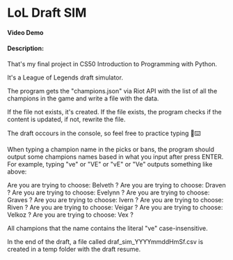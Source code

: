 # LoL Draft SIM

#### Video Demo <URL HERE>

#### Description: 

That's my final project in CS50 Introduction to Programming with Python.

It's a League of Legends draft simulator.

The program gets the "champions.json" via Riot API with the list of all the champions in the game and write a file with the data.

If the file not exists, it's created. If the file exists, the program checks if the content is updated, if not, rewrite the file.

The draft occours in the console, so feel free to practice typing 🙂⌨️

When typing a champion name in the picks or bans, the program should output some champions names based in what you input after press ENTER. For example, typing "ve" or "VE" or "vE" or "Ve" outputs something like above:

Are you are trying to choose: Belveth ?
Are you are trying to choose: Draven ?
Are you are trying to choose: Evelynn ?
Are you are trying to choose: Graves ?
Are you are trying to choose: Ivern ?
Are you are trying to choose: Riven ?
Are you are trying to choose: Veigar ?
Are you are trying to choose: Velkoz ?
Are you are trying to choose: Vex ?

All champions that the name contains the literal "ve" case-insensitive.

In the end of the draft, a file called draf_sim_YYYYmmddHmSf.csv is created in a temp folder with the draft resume.